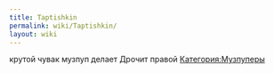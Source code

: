 ```yaml
---
title: Taptishkin
permalink: wiki/Taptishkin/
layout: wiki
---
```


крутой чувак музпуп делает Дрочит правой
[Категория:Музпуперы](Категория:Музпуперы "wikilink")
